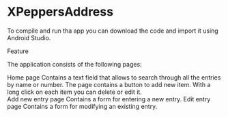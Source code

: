 # XPeppersAddress

To compile and run tha app you can download the code and import it using Android Studio.

Feature

The application consists of the following pages:

Home page
  Contains a text field that allows to search through all the entries by name or number.
  The page contains a button to add new item.
  With a long click on each item you can delete or edit it.  
Add new entry page
  Contains a form for entering a new entry.
Edit entry page
  Contains a form for modifying an existing entry.
